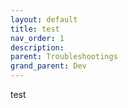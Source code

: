 ```yaml
---
layout: default
title: test
nav_order: 1
description: 
parent: Troubleshootings
grand_parent: Dev
---
```

test